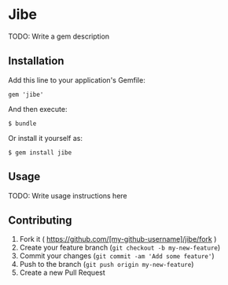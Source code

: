 # Jibe

TODO: Write a gem description

## Installation

Add this line to your application's Gemfile:

    gem 'jibe'

And then execute:

    $ bundle

Or install it yourself as:

    $ gem install jibe

## Usage

TODO: Write usage instructions here

## Contributing

1. Fork it ( https://github.com/[my-github-username]/jibe/fork )
2. Create your feature branch (`git checkout -b my-new-feature`)
3. Commit your changes (`git commit -am 'Add some feature'`)
4. Push to the branch (`git push origin my-new-feature`)
5. Create a new Pull Request
